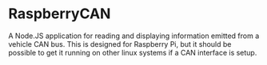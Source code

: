 # RaspberryCAN
A Node.JS application for reading and displaying information emitted from a vehicle CAN bus. This is designed for Raspberry Pi, but it should be possible to get it running on other linux systems if a CAN interface is setup.
